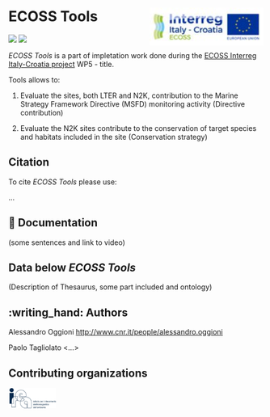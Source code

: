 
<!-- README.md is generated from README.Rmd. Please edit that file -->

# ECOSS Tools <img src='figures/ECOSSlogo_165x165.jpg' align="right" height="75" />

<!-- badges: start -->

<!-- other badges https://github.com/GuangchuangYu/badger -->

[![](https://img.shields.io/github/languages/code-size/oggioniale/ECOSS-parametersDirectives.svg)](https://github.com/oggioniale/ECOSS-parametersDirectives)
[![](https://img.shields.io/github/last-commit/oggioniale/ECOSS-parametersDirectives.svg)](https://github.com/oggioniale/ECOSS-parametersDirectives/commits/master)
<!-- [![](https://img.shields.io/badge/doi-10.1111/2041--210X.12628-blue.svg)](https://doi.org/10.1111/2041-210X.12628) -->
<!-- badges: end -->

*ECOSS Tools* is a part of impletation work done during the [ECOSS
Interreg Italy-Croatia project](https://www.italy-croatia.eu/) WP5 -
title.

Tools allows to:

1.  Evaluate the sites, both LTER and N2K, contribution to the Marine
    Strategy Framework Directive (MSFD) monitoring activity (Directive
    contribution)

2.  Evaluate the N2K sites contribute to the conservation of target
    species and habitats included in the site (Conservation strategy)

## Citation

To cite *ECOSS Tools* please use:

…

## :book: Documentation

(some sentences and link to video)

## Data below *ECOSS Tools*

(Description of Thesaurus, some part included and ontology)

## :writing\_hand: Authors

Alessandro Oggioni <http://www.cnr.it/people/alessandro.oggioni>

Paolo Tagliolato \<…\>

## Contributing organizations

<a href="http://www.irea.cnr.it/en/"><img src="figures/irea_logo.png" height="40" align="left" /></a>
